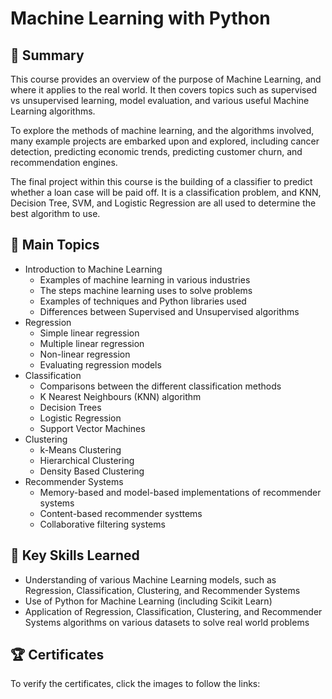 # Machine Learning with Python
## 📄 Summary
This course provides an overview of the purpose of Machine Learning, and where it applies to the real world. It then covers topics such as supervised vs unsupervised learning, model evaluation, and various useful Machine Learning algorithms.

To explore the methods of machine learning, and the algorithms involved, many example projects are embarked upon and explored, including cancer detection, predicting economic trends, predicting customer churn, and recommendation engines.

The final project within this course is the building of a classifier to predict whether a loan case will be paid off. It is a classification problem, and KNN, Decision Tree, SVM, and Logistic Regression are all used to determine the best algorithm to use.

## 📑 Main Topics
* Introduction to Machine Learning
  * Examples of machine learning in various industries
  * The steps machine learning uses to solve problems
  * Examples of techniques and Python libraries used
  * Differences between Supervised and Unsupervised algorithms
* Regression
  * Simple linear regression
  * Multiple linear regression
  * Non-linear regression
  * Evaluating regression models
* Classification
  * Comparisons between the different classification methods
  * K Nearest Neighbours (KNN) algorithm
  * Decision Trees
  * Logistic Regression
  * Support Vector Machines
* Clustering
  * k-Means Clustering
  * Hierarchical Clustering
  * Density Based Clustering
* Recommender Systems
  * Memory-based and model-based implementations of recommender systems
  * Content-based recommender systtems
  * Collaborative filtering systems

## 🔑 Key Skills Learned
* Understanding of various Machine Learning models, such as Regression, Classification, Clustering, and Recommender Systems
* Use of Python for Machine Learning (including Scikit Learn)
* Application of Regression, Classification, Clustering, and Recommender Systems algorithms on various datasets to solve real world problems

## 🏆 Certificates
To verify the certificates, click the images to follow the links:


